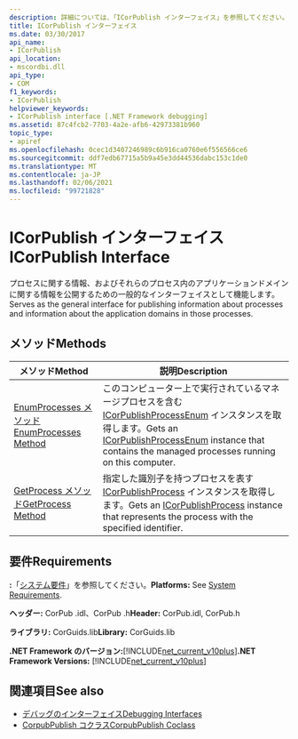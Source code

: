 ```yaml
---
description: 詳細については、「ICorPublish インターフェイス」を参照してください。
title: ICorPublish インターフェイス
ms.date: 03/30/2017
api_name:
- ICorPublish
api_location:
- mscordbi.dll
api_type:
- COM
f1_keywords:
- ICorPublish
helpviewer_keywords:
- ICorPublish interface [.NET Framework debugging]
ms.assetid: 87c4fcb2-7703-4a2e-afb6-42973381b960
topic_type:
- apiref
ms.openlocfilehash: 0cec1d3407246989c6b916ca0760e6f556566ce6
ms.sourcegitcommit: ddf7edb67715a5b9a45e3dd44536dabc153c1de0
ms.translationtype: MT
ms.contentlocale: ja-JP
ms.lasthandoff: 02/06/2021
ms.locfileid: "99721828"
---
```

# <a name="icorpublish-interface"></a><span data-ttu-id="7fb1e-103">ICorPublish インターフェイス</span><span class="sxs-lookup"><span data-stu-id="7fb1e-103">ICorPublish Interface</span></span>

<span data-ttu-id="7fb1e-104">プロセスに関する情報、およびそれらのプロセス内のアプリケーションドメインに関する情報を公開するための一般的なインターフェイスとして機能します。</span><span class="sxs-lookup"><span data-stu-id="7fb1e-104">Serves as the general interface for publishing information about processes and information about the application domains in those processes.</span></span>  
  
## <a name="methods"></a><span data-ttu-id="7fb1e-105">メソッド</span><span class="sxs-lookup"><span data-stu-id="7fb1e-105">Methods</span></span>  
  
|<span data-ttu-id="7fb1e-106">メソッド</span><span class="sxs-lookup"><span data-stu-id="7fb1e-106">Method</span></span>|<span data-ttu-id="7fb1e-107">説明</span><span class="sxs-lookup"><span data-stu-id="7fb1e-107">Description</span></span>|  
|------------|-----------------|  
|[<span data-ttu-id="7fb1e-108">EnumProcesses メソッド</span><span class="sxs-lookup"><span data-stu-id="7fb1e-108">EnumProcesses Method</span></span>](icorpublish-enumprocesses-method.md)|<span data-ttu-id="7fb1e-109">このコンピューター上で実行されているマネージプロセスを含む [ICorPublishProcessEnum](icorpublishprocessenum-interface.md) インスタンスを取得します。</span><span class="sxs-lookup"><span data-stu-id="7fb1e-109">Gets an [ICorPublishProcessEnum](icorpublishprocessenum-interface.md) instance that contains the managed processes running on this computer.</span></span>|  
|[<span data-ttu-id="7fb1e-110">GetProcess メソッド</span><span class="sxs-lookup"><span data-stu-id="7fb1e-110">GetProcess Method</span></span>](icorpublish-getprocess-method.md)|<span data-ttu-id="7fb1e-111">指定した識別子を持つプロセスを表す [ICorPublishProcess](icorpublishprocess-interface.md) インスタンスを取得します。</span><span class="sxs-lookup"><span data-stu-id="7fb1e-111">Gets an [ICorPublishProcess](icorpublishprocess-interface.md) instance that represents the process with the specified identifier.</span></span>|  
  
## <a name="requirements"></a><span data-ttu-id="7fb1e-112">要件</span><span class="sxs-lookup"><span data-stu-id="7fb1e-112">Requirements</span></span>  

 <span data-ttu-id="7fb1e-113">**:**「[システム要件](../../get-started/system-requirements.md)」を参照してください。</span><span class="sxs-lookup"><span data-stu-id="7fb1e-113">**Platforms:** See [System Requirements](../../get-started/system-requirements.md).</span></span>  
  
 <span data-ttu-id="7fb1e-114">**ヘッダー:** CorPub .idl、CorPub .h</span><span class="sxs-lookup"><span data-stu-id="7fb1e-114">**Header:** CorPub.idl, CorPub.h</span></span>  
  
 <span data-ttu-id="7fb1e-115">**ライブラリ:** CorGuids.lib</span><span class="sxs-lookup"><span data-stu-id="7fb1e-115">**Library:** CorGuids.lib</span></span>  
  
 <span data-ttu-id="7fb1e-116">**.NET Framework のバージョン:**[!INCLUDE[net_current_v10plus](../../../../includes/net-current-v10plus-md.md)]</span><span class="sxs-lookup"><span data-stu-id="7fb1e-116">**.NET Framework Versions:** [!INCLUDE[net_current_v10plus](../../../../includes/net-current-v10plus-md.md)]</span></span>  
  
## <a name="see-also"></a><span data-ttu-id="7fb1e-117">関連項目</span><span class="sxs-lookup"><span data-stu-id="7fb1e-117">See also</span></span>

- [<span data-ttu-id="7fb1e-118">デバッグのインターフェイス</span><span class="sxs-lookup"><span data-stu-id="7fb1e-118">Debugging Interfaces</span></span>](debugging-interfaces.md)
- [<span data-ttu-id="7fb1e-119">CorpubPublish コクラス</span><span class="sxs-lookup"><span data-stu-id="7fb1e-119">CorpubPublish Coclass</span></span>](corpubpublish-coclass.md)
